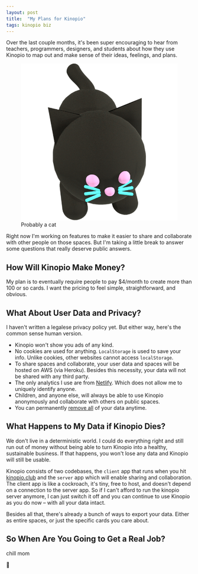```yaml
---
layout: post
title:  "My Plans for Kinopio"
tags: kinopio biz
---
```


Over the last couple months, it's been super encouraging to hear from teachers, programmers, designers, and students about how they use Kinopio to map out and make sense of their ideas, feelings, and plans.

<figure>
  <img src="/images/2019/kinopio-cat.png" class="no-shadow">
  <figcaption>Probably a cat</figcaption>
</figure>

Right now I'm working on features to make it easier to share and collaborate with other people on those spaces. But I'm taking a little break to answer some  questions that really deserve public answers.

## How Will Kinopio Make Money?

My plan is to eventually require people to pay $4/month to create more than 100 or so cards. I want the pricing to feel simple, straightforward, and obvious.

## What About User Data and Privacy?

I haven't written a legalese privacy policy yet. But either way, here's the common sense human version.

- Kinopio won't show you ads of any kind.
- No cookies are used for anything. `LocalStorage` is used to save your info. Unlike cookies, other websites cannot access `localStorage`.
- To share spaces and collaborate, your user data and spaces will be hosted on AWS (via Heroku). Besides this necessity, your data will not be shared with any third party.
- The only analytics I use are from [Netlify](https://www.netlify.com/products/analytics/). Which does not allow me to uniquely identify anyone.
- Children, and anyone else, will always be able to use Kinopio anonymously and collaborate with others on public spaces.
- You can permanently [remove all](https://www.are.na/block/4788320) of your data anytime.

## What Happens to My Data if Kinopio Dies?

We don't live in a deterministic world. I could do everything right and still run out of money without being able to turn Kinopio into a healthy, sustainable business. If that happens, you won't lose any data and Kinopio will still be usable.

Kinopio consists of two codebases, the `client` app that runs when you hit [kinopio.club](https://kinopio.club) and the `server` app which will enable sharing and collaboration. The client app is like a cockroach, it's tiny, free to host, and doesn't depend on a connection to the server app. So if I can't afford to run the kinopio server anymore, I can just switch it off and you can continue to use Kinopio as you do now – with all your data intact.

Besides all that, there's already a bunch of ways to export your data. Either as entire spaces, or just the specific cards you care about.

## So When Are You Going to Get a Real Job?

chill mom

🌱
